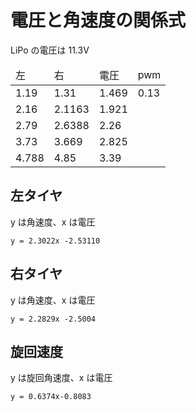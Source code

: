 # 電圧と角速度の関係式

LiPo の電圧は 11.3V

<table>
<thead>
<td>左</td>
<td>右</td>
<td>電圧</td>
<td>pwm</td>
</thead>
<tr>
<td>1.19</td>
<td>1.31</td>
<td>1.469</td>
<td>0.13</td>
</tr>
<tr>
<td>2.16</td>
<td>2.1163</td>
<td>1.921</td>
<td></td>
</tr>
<tr>
<td>2.79</td>
<td>2.6388</td>
<td>2.26</td>
<td></td>
</tr>
<tr>
<td>3.73</td>
<td>3.669</td>
<td>2.825</td>
<td></td>
</tr>
<tr>
<td>4.788</td>
<td>4.85</td>
<td>3.39</td>
<td></td>
</tr>
</table>

## 左タイヤ

y は角速度、x は電圧

```
y = 2.3022x -2.53110
```

## 右タイヤ

y は角速度、x は電圧

```
y = 2.2829x -2.5004
```

## 旋回速度

y は旋回角速度、x は電圧

```
y = 0.6374x-0.8083
```
